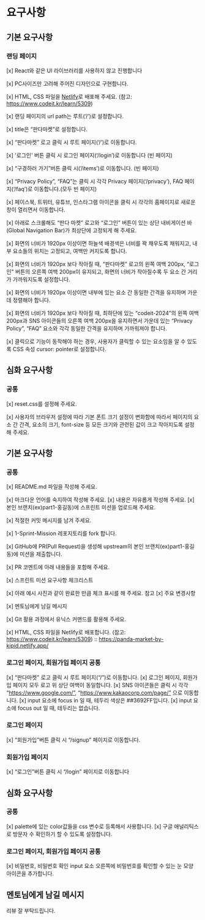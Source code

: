 # 요구사항

## 기본 요구사항

### 랜딩 페이지

[x]  React와 같은 UI 라이브러리를 사용하지 않고 진행합니다

[x]  PC사이즈만 고려해 주어진 디자인으로 구현합니다.

[x]  HTML, CSS 파일을 [Netlify](https://www.netlify.com/)로 배포해 주세요. (참고: https://www.codeit.kr/learn/5309)

[x]  랜딩 페이지의 url path는 루트(‘/’)로 설정합니다.

[x]  title은 “판다마켓”로 설정합니다.

[x]  “판다마켓” 로고 클릭 시 루트 페이지(‘/’)로 이동합니다.

[x]  '로그인' 버튼 클릭 시 로그인 페이지(‘/login’)로 이동합니다 (빈 페이지)

[x]  “구경하러 가기”버튼 클릭 시(’/items’)로 이동합니다. (빈 페이지)

[x]  “Privacy Policy”, “FAQ”는 클릭 시 각각 Privacy 페이지(‘/privacy’), FAQ 페이지(‘/faq’)로 이동합니다.(모두 빈 페이지)

[x]  페이스북, 트위터, 유튜브, 인스타그램 아이콘을 클릭 시 각각의 홈페이지로 새로운 창이 열리면서 이동합니다.

[x]  아래로 스크롤해도 “판다 마켓” 로고와 “로그인” 버튼이 있는 상단 내비게이션 바(Global Navigation Bar)가 최상단에 고정되게 해 주세요.

[x]  화면의 너비가 1920px 이상이면 하늘색 배경색은 너비를 꽉 채우도록 채워지고, 내부 요소들의 위치는 고정되고, 여백만 커지도록 합니다.

[x]  화면의 너비가 1920px 보다 작아질 때, “판다마켓” 로고의 왼쪽 여백 200px, “로그인" 버튼의 오른쪽 여백 200px이 유지되고, 화면의 너비가 작아질수록 두 요소 간 거리가 가까워지도록 설정합니다.

[x]  화면의 너비가 1920px 이상이면 내부에 있는 요소 간 동일한 간격을 유지하며 가운데 정렬해야 합니다.

[x]  화면의 너비가 1920px 보다 작아질 때, 최하단에 있는 “codeit-2024”의 왼쪽 여백 200px과 SNS 아이콘들의 오른쪽 여백 200px을 유지하면서 가운데 있는 “Privacy Policy”, “FAQ” 요소와 각각 동일한 간격을 유지하며 가까워져야 합니다.

[x]  클릭으로 기능이 동작해야 하는 경우, 사용자가 클릭할 수 있는 요소임을 알 수 있도록 CSS 속성 cursor: pointer로 설정합니다.



## 심화 요구사항

### 공통

[x] reset.css를 설정해 주세요.

[x] 사용자의 브라우저 설정에 따라 기본 폰트 크기 설정이 변화함에 따라서 페이지의 요소 간 간격, 요소의 크기, font-size 등 모든 크기와 관련된 값이 크고 작아지도록 설정해 주세요.



## 기본 요구사항

### 공통

[x]  README.md 파일을 작성해 주세요.

[x] 마크다운 언어를 숙지하여 작성해 주세요.
[x] 내용은 자유롭게 작성해 주세요.
[x]  본인 브랜치(ex)part1-홍길동)에 스프린트 미션을 업로드해 주세요.

[x]  적절한 커밋 메시지를 남겨 주세요.

[x]  1-Sprint-Mission 레포지토리를 fork 합니다.

[x]  GitHub에 PR(Pull Request)을 생성해 upstream의 본인 브랜치(ex)part1-홍길동)에 미션을 제출합니다.

[x]  PR 코멘트에 아래 내용들을 포함해 주세요.

[x]  스프린트 미션 요구사항 체크리스트

[x] 아래 예시 사진과 같이 완료한 만큼 체크 표시를 해 주세요. 참고
[x]  주요 변경사항

[x]  멘토님에게 남길 메시지

[x]  Git 활용 과정에서 유닉스 커맨드를 활용해 주세요.

[x]  HTML, CSS 파일을 Netlify로 배포합니다. (참고: https://www.codeit.kr/learn/5309) :: https://panda-market-by-kipid.netlify.app/



### 로그인 페이지, 회원가입 페이지 공통

[x] “판다마켓" 로고 클릭 시 루트 페이지(“/”)로 이동합니다.
[x] 로그인 페이지, 회원가입 페이지 모두 로고 위 상단 여백이 동일합니다.
[x] SNS 아이콘들은 클릭 시 각각 “https://www.google.com/”, “https://www.kakaocorp.com/page/” 으로 이동합니다.
[x] input 요소에 focus in 일 때, 테두리 색상은 ##3692FF입니다.
[x] input 요소에 focus out 일 때, 테두리는 없습니다.



### 로그인 페이지

[x] “회원가입”버튼 클릭 시 “/signup” 페이지로 이동합니다.



### 회원가입 페이지

[x] “로그인”버튼 클릭 시 “/login” 페이지로 이동합니다



## 심화 요구사항

### 공통

[x] palette에 있는 color값들을 css 변수로 등록해서 사용합니다.
[x] 구글 애널리틱스로 방문자 수 확인하기 할 수 있도록 설정합니다.



### 로그인 페이지, 회원가입 페이지 공통

[x] 비밀번호, 비밀번호 확인 input 요소 오른쪽에 비밀번호를 확인할 수 있는 눈 모양 아이콘을 추가합니다.



## 멘토님에게 남길 메시지

리뷰 잘 부탁드립니다.